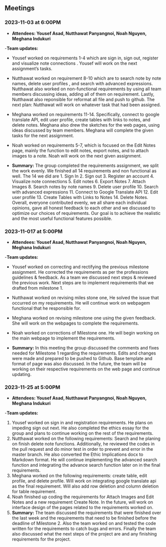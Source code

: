 ## Meetings

### 2023-11-03 at 6:00PM
- **Attendees: Yousef Asad, Nutthawat Panyangnoi, Noah Nguyen, Meghana Indukuri**

-**Team updates:** 
- Yousef worked on requirements 1-4 which are sign in, sign out, register and visualize note connections . Yousef will work on the next assignment’s tasks. 

- Nutthawat worked on requirement 8-10 which are to search note by note names, delete user profiles , and search with advanced expressions. Nutthawat also worked on non-functional requirements by using all team members discussing ideas, adding all of them on requirement. Lastly, Nutthawat also reponsible for reformat all file and push to github. 
The next plan: Nutthawat will work on whatever task that had been assigned.

- Meghana worked on requirements 11-14. Specifically, connect to google translate API, edit user profile, create tables with links to notes, and delete notes. Meghana also drew the sketches for the web pages, using ideas discussed by team members. Meghana will complete the given tasks for the next assignment.

- Noah worked on requirements 5-7, which is focused on the Edit Notes page, mainly the function to edit notes, export notes, and to attach images to a note. Noah will work on the next given assignment.

- **Summary:**
 The group completed the requirements assignment, we split the work evenly. We finished all 14 requirements and non functional as well. The 14 we did are 1. Sign In 2. Sign out 3. Register an account 4. Visualize note connections 5. Edit notes 6. Export Notes 7. Attach Images 8. Search notes by note names 9. Delete user profile 10. Search with advanced expressions 11. Connect to Google Translate API 12. Edit user profile 13. Create Tables with Links to Notes 14. Delete Notes. Overall, everyone contributed evenly, we all share each individual opinions, gave all honest feedback to each other and we discussed to optimize our choices of requirements. Our goal is to achieve the realistic and the most useful functional features possible.

### 2023-11-017 at 5:00PM
- **Attendees: Yousef Asad, Nutthawat Panyangnoi, Noah Nguyen, Meghana Indukuri**

-**Team updates:** 

- Yousef worked on correcting and rectifying the previous milestone assignment. He corrected the requirements as per the professions guidelines & feedback. As a team we discussed next steps & reviewed the previous work. Next steps are to implement requirements that we drafted from milestone 1.

- Nutthawat worked on revising miles stone one, He solved the issue that occurred on my requirements. He will continue work on webpagem functional that he responsible for.

- Meghana worked on revising milestone one using the given feedback. She will work on the webpages to complete the requirements.

- Noah worked on corrections of Milestone one. He will begin working on the main webpage to implement the requirements.

- **Summary:**
In this meeting the group discussed the comments and fixes needed for Milestone 1 regarding the requirements. Edits and changes were made and prepared to be pushed to Github. Base template and format of page was also discussed. In the future, the team will be working on their respective requirements on the web page and continue updating.

### 2023-11-25 at 5:00PM

- **Attendees: Yousef Asad, Nutthawat Panyangnoi, Noah Nguyen, Meghana Indukuri**

-**Team updates:**

1. Yousef worked on sign in and registration requirements. He plans on impeding sign out next. He also completed the ethics essay for the group and plans to continue working on the rest of the requirements.
1. Nutthawat worked on the following requirements: Search and he planing on finish delete note functions. Additionally, he reviewed the codes in the pull request and do minor test in order to prevent and error in the master branch. He also converted the Ethic Implications docx to Markdown format. He will continue implementing  the advanced search function and integrating the advance search function later on in the final requirements.
1. Meghana worked on the following requirements: create table, edit profile, and delete profile. Will work on integrating google translate api as the final requirement. Will also add row deletion and column deletion for table requirement.
1. Noah finished up coding the requirements for Attach Images and Edit Notes and a new requirement Create Note. In the future, will work on interface design of the pages related to the requirements worked on.
1. **Summary:**
The team discussed the requirements that were finished over the last week and the requirements that need to be finished before the deadline of Milestone 2. Also the team worked on and tested the code written for the requirements to catch bugs and errors. Finally the team also discussed what the next steps of the project are and any finishing requirements for the project.
